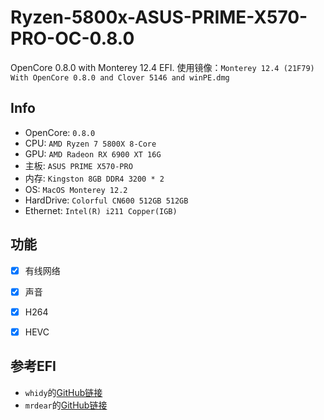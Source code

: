 # Ryzen-5800x-ASUS-PRIME-X570-PRO-OC-0.8.0
OpenCore 0.8.0 with Monterey 12.4 EFI.
使用镜像：`Monterey 12.4 (21F79) With OpenCore 0.8.0 and Clover 5146 and winPE.dmg`

## Info
- OpenCore: `0.8.0`
- CPU: `AMD Ryzen 7 5800X 8-Core`
- GPU: `AMD Radeon RX 6900 XT 16G`
- 主板: `ASUS PRIME X570-PRO`
- 内存: `Kingston 8GB DDR4 3200 * 2`
- OS: `MacOS Monterey 12.2`
- HardDrive: `Colorful CN600 512GB 512GB`
- Ethernet: `Intel(R) i211 Copper(IGB)`

## 功能
- [x] 有线网络
- [x] 声音
-  [x]  H264
-  [x]  HEVC


## 参考EFI
* `whidy`的[GitHub链接](https://github.com/whidy/ASUS-PRIME-X570-PRO-Hackintosh)
* `mrdear`的[GitHub链接](https://github.com/mrdear/Ryzen-5800x-X570-AORUS-PRO-WIFI-OC0.7.X)